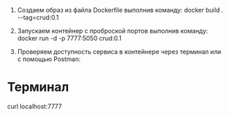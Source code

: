 1. Создаем образ из файла Dockerfile выполнив команду:
docker build . --tag=crud:0.1

2. Запускаем контейнер с проброской портов выполнив команду:
docker run -d -p 7777:5050 crud:0.1

3. Проверяем доступность сервиса в контейнере через терминал или с помощью Postman:
# Терминал
curl localhost:7777   
